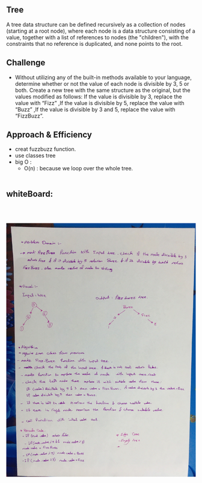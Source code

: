 ## Tree
A tree data structure can be defined recursively as a collection of nodes (starting at a root node), where each node is a data structure consisting of a value, together with a list of references to nodes (the "children"), with the constraints that no reference is duplicated, and none points to the root.


## Challenge
- Without utilizing any of the built-in methods available to your language, determine whether or not the value of each node is divisible by 3, 5 or both. Create a new tree with the same structure as the original, but the values modified as follows: If the value is divisible by 3, replace the value with “Fizz” ,If the value is divisible by 5, replace the value with “Buzz” ,If the value is divisible by 3 and 5, replace the value with “FizzBuzz”.

## Approach & Efficiency
* creat fuzzbuzz function.
* use classes tree 
* big O :
   - O(n) : because we loop over the whole tree.
<br><br>

## whiteBoard:

<br><br>

![img](../../../assets/fizzBuzz.jpg)